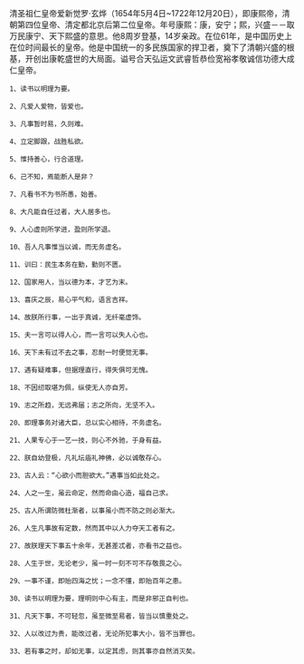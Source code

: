 清圣祖仁皇帝爱新觉罗·玄烨（1654年5月4日~1722年12月20日），即康熙帝，清朝第四位皇帝、清定都北京后第二位皇帝。年号康熙：康，安宁；熙，兴盛－－取万民康宁、天下熙盛的意思。他8周岁登基，14岁亲政。在位61年，是中国历史上在位时间最长的皇帝。他是中国统一的多民族国家的捍卫者，奠下了清朝兴盛的根基，开创出康乾盛世的大局面。谥号合天弘运文武睿哲恭俭宽裕孝敬诚信功德大成仁皇帝。

    1、读书以明理为要。

    2、凡爱人爱物，皆爱也。

    3、凡事暂时易，久则难。

    4、立定脚跟，战胜私欲。

    5、惟持善心，行合道理。

    6、己不知，焉能断人是非？

    7、凡看书不为书所愚，始善。

    8、大凡能自任过者，大人居多也。

    9、人心虚则所学进，盈则所学退。

    10、吾人凡事惟当以诚，而无务虚名。

    11、训曰：民生本务在勤，勤则不匮。

    12、国家用人，当以德为本，才艺为末。

    13、喜庆之辰，易心平气和，语言吉祥。

    14、故朕所行事，一出于真诚，无纤毫虚饰。

    15、夫一言可以得人心，而一言可以失人心也。

    16、天下未有过不去之事，忍耐一时便觉无事。

    17、遇有疑难事，但据理直行，得失俱可无愧。

    18、不因纫取堪为佩，纵使无人亦自芳。

    19、志之所趋，无远弗届；志之所向，无坚不入。

    20、即理事务对诸大臣，总以实心相待，不务虚名。

    21、人果专心于一艺一技，则心不外驰，于身有益。

    22、朕自幼登极，凡礼坛庙礼神佛，必以诚敬存心。

    23、古人云：“心欲小而胆欲大。”遇事当如此处之。

    24、人之一生，虽云命定，然而命由心造，福自己求。

    25、古人所谓防微杜渐者，以事虽小而不防之则必渐大。

    26、人生凡事故有定数，然而其中以人力夺天工者有之。

    27、故朕理天下事五十余年，无甚差忒者，亦看书之益也。

    28、人生于世，无论老少，虽一时一刻不可不存敬畏之心。

    29、一事不谨，即贻四海之忧；一念不懂，即贻百年之患。

    30、读书以明理为要，理明则中心有主，而是非邪正自判也。

    31、凡天下事，不可轻忽，虽至微至易者，皆当以慎重处之。

    32、人以改过为贵，能改过者，无论所犯事大小，皆不当罪也。

    33、若有事之时，却如无事，以定其虑，则其事亦自然消灭矣。



